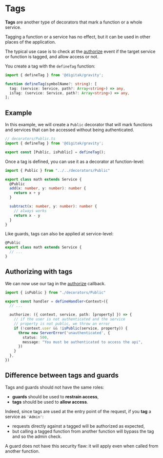# Tags

**Tags** are another type of decorators that mark a function or a whole service.

Tagging a function or a service has no effect, but it can be used in other places of the application.

The typical use case is to check at the [authorize](/docs/usage/events#_3-authorize) event if the target service or function is tagged, and allow access or not.

You create a tag with the `defineTag` function:

```ts
import { defineTag } from '@digitak/gravity';

function defineTag(symbolName?: string): [
  tag: (service: Service, path?: Array<string>) => any,
  isTag: (service: Service, path?: Array<string>) => any,
];
```

## Example

In this example, we will create a `Public` decorator that will mark functions and services that can be accessed without being authenticated.


```ts
// decorators/Public.ts
import { defineTag } from '@digitak/gravity';

export const [Public, isPublic] = defineTag();
```

Once a tag is defined, you can use it as a decorator at function-level:

```ts
import { Public } from "../../decorators/Public"

export class math extends Service {
  @Public
  add(x: number, y: number): number {
    return x + y
  }

  subtract(x: number, y: number): number {
    // always works
    return x - y
  }
}
```

Like guards, tags can also be applied at service-level:

```ts
@Public
export class math extends Service {
  // ...
}
```

## Authorizing with tags

We can now use our tag in the [authorize](/docs/usage/events#_3-authorize) callback.

```ts
import { isPublic } from "./decorators/Public"

export const handler = defineHandler<Context>({
  // ...

  authorize: ({ context, service, path: [property] }) => {
    // if the user is not authenticated and the service
    // property is not public, we throw an error
    if (!context.user && !isPublic(service, property)) {
      throw new ServerError('unauthenticated', {
        status: 500,
        message: "You must be authenticated to access the api",
      })
    }
  },
})
```


## Difference between tags and guards

Tags and guards should not have the same roles:

- **guards** should be used to **restrain access**,
- **tags** should be used to **allow access**.

Indeed, since tags are used at the entry point of the request, if you **tag** a service as `'Admin'`:

- requests directly against a tagged will be authorized as expected,
- but calling a tagged function from another function will bypass the tag and so the admin check.

A guard does not have this security flaw: it will apply even when called from another function.
